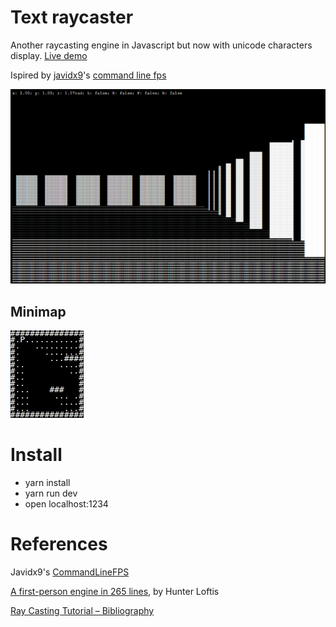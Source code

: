 # Text raycaster
Another raycasting engine in Javascript but now with unicode characters display. [Live demo](https://szegedia.github.io/text-raycaster/)

Ispired by [javidx9](https://github.com/OneLoneCoder)'s [command line fps](https://github.com/OneLoneCoder/CommandLineFPS)

![Raycaster screenshot](/docs/screenshots/raycaster.png?raw=true "Raycaster")

## Minimap
![Minimap](/docs/screenshots/minimap.gif?raw=true "minimap")

# Install
- yarn install
- yarn run dev
- open localhost:1234

# References
Javidx9's [CommandLineFPS](https://github.com/OneLoneCoder/CommandLineFPS)

[A first-person engine in 265 lines](http://www.playfuljs.com/a-first-person-engine-in-265-lines), by Hunter Loftis

[Ray Casting Tutorial – Bibliography](https://permadi.com/1996/05/ray-casting-tutorial-bibliography/)
